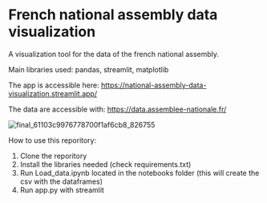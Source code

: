 # French national assembly data visualization
A visualization tool for the data of the french national assembly.

Main libraries used: pandas, streamlit, matplotlib

The app is accessible here: https://national-assembly-data-visualization.streamlit.app/

The data are accessible with: https://data.assemblee-nationale.fr/

![final_61103c9976778700f1af6cb8_826755](https://user-images.githubusercontent.com/39080117/128645317-64154ce2-738b-4283-8bc5-cdab444a33a0.gif)


How to use this reporitory:
1. Clone the reporitory
2. Install the libraries needed (check requirements.txt)
3. Run Load_data.ipynb located in the notebooks folder (this will create the csv with the dataframes)
4. Run app.py with streamlit
